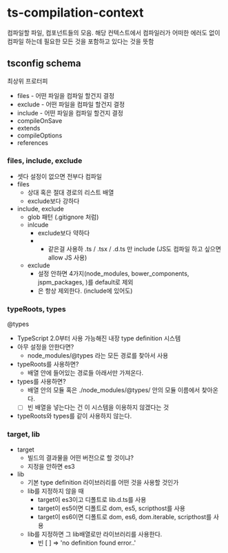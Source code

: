 # ts-compilation-context
컴파일할 파일, 컴포넌트들의 모음. 해당 컨텍스트에서 컴파일러가 어떠한 에러도 없이 컴파일 하는데 필요한 모든 것을 포함하고 있다는 것을 뜻함

## tsconfig schema

최상위 프로터피

- files - 어떤 파일을 컴파일 할건지 결정
- exclude - 어떤 파일을 컴파일 할건지 결정
- include - 어떤 파일을 컴파일 할건지 결정
- compileOnSave
- extends
- compileOptions
- references

### files, include, exclude

- 셋다 설정이 없으면 전부다 컴파일
- files
    - 상대 혹은 절대 경로의 리스트 배열
    - exclude보다 강하다
- include, exclude
    - glob 패턴 (.gitignore 처럼)
    - inlcude
        - exclude보다 약하다
        - * 같은걸 사용하 .ts / .tsx / .d.ts 만 include (JS도 컴파일 하고 싶으면 allow JS 사용)
    - exclude
        - 설정 안하면 4가지(node_modules, bower_components, jspm_packages, <outDir>)를 default로 제외
        - <outDir>은 항상 제외한다. (include에 있어도)

### typeRoots, types

@types

- TypeScript 2.0부터 사용 가능해진 내장 type definition 시스템
- 아무 설정을 안한다면?
    - node_modules/@types 라는 모든 경로를 찾아서 사용
- typeRoots를 사용하면?
    - 배열 안에 들어있는 경로들 아래서만 가져온다.
- types를 사용하면?
    - 배열 안의 모듈 혹은 ./node_modules/@types/ 안의 모듈 이름에서 찾아온다.
    - [ ] 빈 배열을 넣는다는 건 이 시스템을 이용하지 않겠다는 것
- typeRoots와 types를 같이 사용하지 않는다.

### target, lib

- target
    - 빌드의 결과물을 어떤 버전으로 할 것이냐?
    - 지정을 안하면 es3
- lib
    - 기본 type definition 라이브러리를 어떤 것을 사용할 것인가
    - lib를 지정하지 않을 때
        - target이 es3이고 디폴트로 lib.d.ts를 사용
        - target이 es5이면 디폴트로 dom, es5, scripthost를 사용
        - target이 es6이면 디폴트로 dom, es6, dom.iterable, scripthost를 사용
    - lib를 지정하면 그 lib배열로만 라이브러리를 사용한다.
        - 빈 [ ] ⇒ 'no definition found error..'
